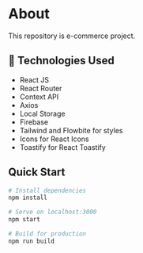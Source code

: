 <h1>About</h1>

<p>This repository is e-commerce project.<p>

## 🧰 Technologies Used

- React JS
- React Router
- Context API
- Axios
- Local Storage
- Firebase
- Tailwind and Flowbite for styles
- Icons for React Icons
- Toastify for React Toastify

## Quick Start

```bash
# Install dependencies
npm install

# Serve on localhost:3000
npm start

# Build for production
npm run build
```
